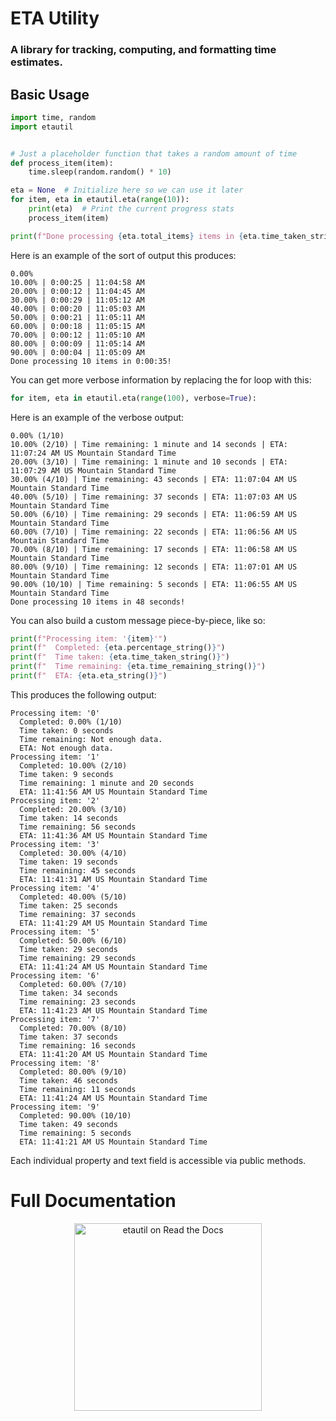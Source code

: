# ETA Utility
### A library for tracking, computing, and formatting time estimates.

## Basic Usage
```python
import time, random
import etautil


# Just a placeholder function that takes a random amount of time
def process_item(item):
    time.sleep(random.random() * 10)

eta = None  # Initialize here so we can use it later
for item, eta in etautil.eta(range(10)):
    print(eta)  # Print the current progress stats
    process_item(item)

print(f"Done processing {eta.total_items} items in {eta.time_taken_string()}!\n")
```

Here is an example of the sort of output this produces:
```
0.00%
10.00% | 0:00:25 | 11:04:58 AM
20.00% | 0:00:12 | 11:04:45 AM
30.00% | 0:00:29 | 11:05:12 AM
40.00% | 0:00:20 | 11:05:03 AM
50.00% | 0:00:21 | 11:05:11 AM
60.00% | 0:00:18 | 11:05:15 AM
70.00% | 0:00:12 | 11:05:10 AM
80.00% | 0:00:09 | 11:05:14 AM
90.00% | 0:00:04 | 11:05:09 AM
Done processing 10 items in 0:00:35!
```

You can get more verbose information by replacing the for loop with this:
```python
for item, eta in etautil.eta(range(100), verbose=True):
```
Here is an example of the verbose output:
```
0.00% (1/10)
10.00% (2/10) | Time remaining: 1 minute and 14 seconds | ETA: 11:07:24 AM US Mountain Standard Time
20.00% (3/10) | Time remaining: 1 minute and 10 seconds | ETA: 11:07:29 AM US Mountain Standard Time
30.00% (4/10) | Time remaining: 43 seconds | ETA: 11:07:04 AM US Mountain Standard Time
40.00% (5/10) | Time remaining: 37 seconds | ETA: 11:07:03 AM US Mountain Standard Time
50.00% (6/10) | Time remaining: 29 seconds | ETA: 11:06:59 AM US Mountain Standard Time
60.00% (7/10) | Time remaining: 22 seconds | ETA: 11:06:56 AM US Mountain Standard Time
70.00% (8/10) | Time remaining: 17 seconds | ETA: 11:06:58 AM US Mountain Standard Time
80.00% (9/10) | Time remaining: 12 seconds | ETA: 11:07:01 AM US Mountain Standard Time
90.00% (10/10) | Time remaining: 5 seconds | ETA: 11:06:55 AM US Mountain Standard Time
Done processing 10 items in 48 seconds!
```

You can also build a custom message piece-by-piece, like so:
```python
print(f"Processing item: '{item}'")
print(f"  Completed: {eta.percentage_string()}")
print(f"  Time taken: {eta.time_taken_string()}")
print(f"  Time remaining: {eta.time_remaining_string()}")
print(f"  ETA: {eta.eta_string()}")
```
This produces the following output:
```
Processing item: '0'
  Completed: 0.00% (1/10)
  Time taken: 0 seconds
  Time remaining: Not enough data.
  ETA: Not enough data.
Processing item: '1'
  Completed: 10.00% (2/10)
  Time taken: 9 seconds
  Time remaining: 1 minute and 20 seconds
  ETA: 11:41:56 AM US Mountain Standard Time
Processing item: '2'
  Completed: 20.00% (3/10)
  Time taken: 14 seconds
  Time remaining: 56 seconds
  ETA: 11:41:36 AM US Mountain Standard Time
Processing item: '3'
  Completed: 30.00% (4/10)
  Time taken: 19 seconds
  Time remaining: 45 seconds
  ETA: 11:41:31 AM US Mountain Standard Time
Processing item: '4'
  Completed: 40.00% (5/10)
  Time taken: 25 seconds
  Time remaining: 37 seconds
  ETA: 11:41:29 AM US Mountain Standard Time
Processing item: '5'
  Completed: 50.00% (6/10)
  Time taken: 29 seconds
  Time remaining: 29 seconds
  ETA: 11:41:24 AM US Mountain Standard Time
Processing item: '6'
  Completed: 60.00% (7/10)
  Time taken: 34 seconds
  Time remaining: 23 seconds
  ETA: 11:41:23 AM US Mountain Standard Time
Processing item: '7'
  Completed: 70.00% (8/10)
  Time taken: 37 seconds
  Time remaining: 16 seconds
  ETA: 11:41:20 AM US Mountain Standard Time
Processing item: '8'
  Completed: 80.00% (9/10)
  Time taken: 46 seconds
  Time remaining: 11 seconds
  ETA: 11:41:24 AM US Mountain Standard Time
Processing item: '9'
  Completed: 90.00% (10/10)
  Time taken: 49 seconds
  Time remaining: 5 seconds
  ETA: 11:41:21 AM US Mountain Standard Time
```

Each individual property and text field is accessible via public methods.

# Full Documentation
<p align="center"><a href="https://python-etautil.readthedocs.io/en/latest/index.html"><img src="https://brand-guidelines.readthedocs.org/_images/logo-wordmark-vertical-dark.png" width="300px" alt="etautil on Read the Docs"></a></p>
